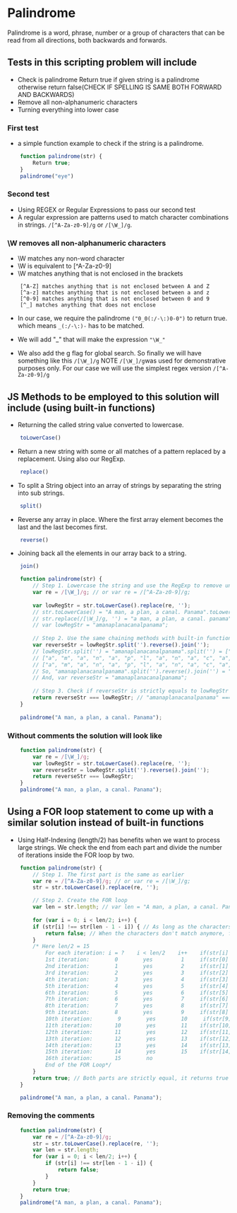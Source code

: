 # Palindrome

Palindrome is a word, phrase, number or a group of characters that can be read from all directions, both backwards and forwards.

## Tests in this scripting problem will include

- Check is palindrome
Return true if given string is a palindrome otherwise return false(CHECK IF SPELLING IS SAME BOTH FORWARD AND BACKWARDS)
- Remove all non-alphanumeric characters
- Turning everything into lower case

### First test

- a simple function example to check if the string is a palindrome.

```js
    function palindrome(str) {
        Return true;
    }
    palindrome("eye")
```

### Second test

- Using REGEX or Regular Expressions to pass our second test
- A regular expression are patterns used to match character combinations in strings.
    `/[^A-Za-z0-9]/g` or `/[\W_]/g`.

### \W removes all non-alphanumeric characters

- \W matches any non-word character
- \W is equivalent to [^A-Za-z0-9]
- \W matches anything that is not enclosed in the brackets

```text
    [^A-Z] matches anything that is not enclosed between A and Z
    [^a-z] matches anything that is not enclosed between a and z 
    [^0-9] matches anything that is not enclosed between 0 and 9
    [^_] matches anything that does not enclose

```

- In our case, we require the palindrome `("0_0(:/-\:)0-0")` to return true.
  which means `_(:/-\:)-` has to be matched.

- We will add "_"
    that will make the expression `"\W_"`
- We also add the g flag for global search.
    So finally we will have something like this `/[\W_]/g`
    NOTE `/[\W_]/g`was used for demonstrative purposes only. For our case we will use the simplest regex version `/[^A-Za-z0-9]/g`

## JS Methods to be employed to this solution will include (using built-in functions)

- Returning the called string value converted to lowercase.

```js
    toLowerCase()
```

- Return a new string with some or all matches of a pattern replaced by a replacement. Using also our RegExp.

```js
    replace()
```

- To split a String object into an array of strings by separating the string into sub strings.

```js
    split()
```

- Reverse any array in place. Where the first array element becomes the last and the last becomes first.

```js
    reverse()
```

- Joining back all the elements in our array back to a string.

```js
    join()
```

```js
    function palindrome(str) {
        // Step 1. Lowercase the string and use the RegExp to remove unwanted characters from it
        var re = /[\W_]/g; // or var re = /[^A-Za-z0-9]/g;
        
        var lowRegStr = str.toLowerCase().replace(re, '');
        // str.toLowerCase() = "A man, a plan, a canal. Panama".toLowerCase() = "a man, a plan, a canal. panama"
        // str.replace(/[\W_]/g, '') = "a man, a plan, a canal. panama".replace(/[\W_]/g, '') = "amanaplanacanalpanama"
        // var lowRegStr = "amanaplanacanalpanama";
            
        // Step 2. Use the same chaining methods with built-in functions from the previous article 'Three Ways to Reverse a String in JavaScript'
        var reverseStr = lowRegStr.split('').reverse().join(''); 
        // lowRegStr.split('') = "amanaplanacanalpanama".split('') = ["a", "m", "a", "n", "a", "p", "l", "a", "n", "a", "c", "a", "n", "a", "l", "p", "a", "n", "a", "m", "a"]
        // ["a", "m", "a", "n", "a", "p", "l", "a", "n", "a", "c", "a", "n", "a", "l", "p", "a", "n", "a", "m", "a"].reverse() = ["a", "m", "a", "n", "a", "p", "l", "a", "n", "a", "c", "a", "n", "a", "l", "p", "a", "n", "a", "m", "a"]
        // ["a", "m", "a", "n", "a", "p", "l", "a", "n", "a", "c", "a", "n", "a", "l", "p", "a", "n", "a", "m", "a"].join('') = "amanaplanacanalpanama"
        // So, "amanaplanacanalpanama".split('').reverse().join('') = "amanaplanacanalpanama";
        // And, var reverseStr = "amanaplanacanalpanama";
        
        // Step 3. Check if reverseStr is strictly equals to lowRegStr and return a Boolean
        return reverseStr === lowRegStr; // "amanaplanacanalpanama" === "amanaplanacanalpanama"? => true
    }
 
    palindrome("A man, a plan, a canal. Panama");
```

### Without comments the solution will look like

```js
    function palindrome(str) {
        var re = /[\W_]/g;
        var lowRegStr = str.toLowerCase().replace(re, '');
        var reverseStr = lowRegStr.split('').reverse().join(''); 
        return reverseStr === lowRegStr;
    }
    palindrome("A man, a plan, a canal. Panama");
```

## Using a FOR loop statement to come up with a similar solution instead of built-in functions

- Using Half-Indexing (length/2) has benefits when we want to process large strings. We check the end from each part and divide the number of   iterations inside the FOR loop by two.

```js
    function palindrome(str) {
        // Step 1. The first part is the same as earlier
        var re = /[^A-Za-z0-9]/g; // or var re = /[\W_]/g;
        str = str.toLowerCase().replace(re, '');

        // Step 2. Create the FOR loop
        var len = str.length; // var len = "A man, a plan, a canal. Panama".length = 30
        
        for (var i = 0; i < len/2; i++) {
        if (str[i] !== str[len - 1 - i]) { // As long as the characters from each part match, the FOR loop will go on
            return false; // When the characters don't match anymore, false is returned and we exit the FOR loop
        }
        /* Here len/2 = 15
            For each iteration: i = ?    i < len/2    i++    if(str[i] !== str[len - 1 - i])?
            1st iteration:        0        yes         1     if(str[0] !== str[15 - 1 - 0])? => if("a"  !==  "a")? // false
            2nd iteration:        1        yes         2     if(str[1] !== str[15 - 1 - 1])? => if("m"  !==  "m")? // false      
            3rd iteration:        2        yes         3     if(str[2] !== str[15 - 1 - 2])? => if("a"  !==  "a")? // false  
            4th iteration:        3        yes         4     if(str[3] !== str[15 - 1 - 3])? => if("n"  !==  "n")? // false  
            5th iteration:        4        yes         5     if(str[4] !== str[15 - 1 - 4])? => if("a"  !==  "a")? // false
            6th iteration:        5        yes         6     if(str[5] !== str[15 - 1 - 5])? => if("p"  !==  "p")? // false
            7th iteration:        6        yes         7     if(str[6] !== str[15 - 1 - 6])? => if("l"  !==  "l")? // false
            8th iteration:        7        yes         8     if(str[7] !== str[15 - 1 - 7])? => if("a"  !==  "a")? // false
            9th iteration:        8        yes         9     if(str[8] !== str[15 - 1 - 8])? => if("n"  !==  "n")? // false
            10th iteration:        9        yes        10     if(str[9] !== str[15 - 1 - 9])? => if("a"  !==  "a")? // false
            11th iteration:       10        yes        11    if(str[10] !== str[15 - 1 - 10])? => if("c" !==  "c")? // false
            12th iteration:       11        yes        12    if(str[11] !== str[15 - 1 - 11])? => if("a" !==  "a")? // false
            13th iteration:       12        yes        13    if(str[12] !== str[15 - 1 - 12])? => if("n" !==  "n")? // false
            14th iteration:       13        yes        14    if(str[13] !== str[15 - 1 - 13])? => if("a" !==  "a")? // false
            15th iteration:       14        yes        15    if(str[14] !== str[15 - 1 - 14])? => if("l" !==  "l")? // false
            16th iteration:       15        no               
            End of the FOR Loop*/
        }
        return true; // Both parts are strictly equal, it returns true => The string is a palindrome
    }

    palindrome("A man, a plan, a canal. Panama");
```

### Removing the comments

```js
    function palindrome(str) {
        var re = /[^A-Za-z0-9]/g;
        str = str.toLowerCase().replace(re, '');
        var len = str.length;
        for (var i = 0; i < len/2; i++) {
            if (str[i] !== str[len - 1 - i]) {
                return false;
            }
        }
        return true;
    }
    palindrome("A man, a plan, a canal. Panama");
```

